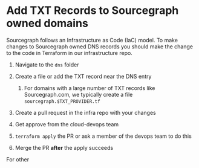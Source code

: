 # Add TXT Records to Sourcegraph owned domains

Sourcegraph follows an Infrastructure as Code (IaC) model. To make changes to Sourcegraph
owned DNS records you should make the change to the code in Terraform in our infrastructure repo.

1. Navigate to the `dns` folder
1. Create a file or add the TXT record near the DNS entry

   1. For domains with a large number of TXT records like
      Sourcegraph.com, we typically create a file `sourcegraph.$TXT_PROVIDER.tf`

1. Create a pull request in the infra repo with your changes
1. Get approve from the cloud-devops team
1. `terraform apply` the PR or ask a member of the devops team to do this
1. Merge the PR **after** the apply succeeds

For other

